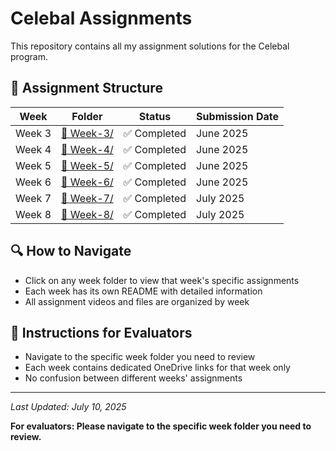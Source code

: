 # Celebal Assignments

This repository contains all my assignment solutions for the Celebal program.

## 📁 Assignment Structure

| Week   | Folder            | Status         | Submission Date |
|--------|-------------------|---------------|-----------------|
| Week 3 | [📂 Week-3/](./Week-3/) | ✅ Completed | June 2025      |
| Week 4 | [📂 Week-4/](./Week-4/) | ✅ Completed | June 2025      |
| Week 5 | [📂 Week-5/](./Week-5/) | ✅ Completed | June 2025      |
| Week 6 | [📂 Week-6/](./Week-6/) | ✅ Completed | June 2025      |
| Week 7 | [📂 Week-7/](./Week-7/) | ✅ Completed | July 2025      |
| Week 8 | [📂 Week-8/](./Week-8/) | ✅ Completed | July 2025      |

## 🔍 How to Navigate
- Click on any week folder to view that week's specific assignments
- Each week has its own README with detailed information
- All assignment videos and files are organized by week

## 📖 Instructions for Evaluators
- Navigate to the specific week folder you need to review
- Each week contains dedicated OneDrive links for that week only
- No confusion between different weeks' assignments

---
*Last Updated: July 10, 2025*

**For evaluators: Please navigate to the specific week folder you need to review.**

